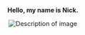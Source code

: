 
<p align="center">
  <strong>Hello, my name is Nick.</strong>
</p>

<p align="center">
  <img src="https://github.com/4channel/4channel/assets/55726542/19b0ab72-10b0-4bd2-87f7-2a4dd038fb6f" alt="Description of image" />
</p>
